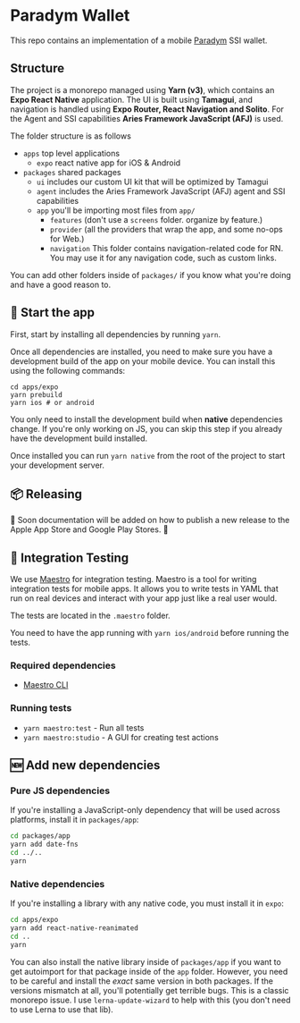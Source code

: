 # Paradym Wallet

This repo contains an implementation of a mobile [Paradym](https://paradym.id) SSI wallet.

## Structure

The project is a monorepo managed using **Yarn (v3)**, which contains an **Expo React Native** application. The UI is built using **Tamagui**, and navigation is handled using **Expo Router, React Navigation and Solito**. For the Agent and SSI capabilities **Aries Framework JavaScript (AFJ)** is used.

The folder structure is as follows

- `apps` top level applications
  - `expo` react native app for iOS & Android
- `packages` shared packages
  - `ui` includes our custom UI kit that will be optimized by Tamagui
  - `agent` includes the Aries Framework JavaScript (AFJ) agent and SSI capabilities
  - `app` you'll be importing most files from `app/`
    - `features` (don't use a `screens` folder. organize by feature.)
    - `provider` (all the providers that wrap the app, and some no-ops for Web.)
    - `navigation` This folder contains navigation-related code for RN. You may use it for any navigation code, such as custom links.

You can add other folders inside of `packages/` if you know what you're doing and have a good reason to.

## 🏁 Start the app

First, start by installing all dependencies by running `yarn`.

Once all dependencies are installed, you need to make sure you have a development build of the app on your mobile device.
You can install this using the following commands:

```
cd apps/expo
yarn prebuild
yarn ios # or android
```

You only need to install the development build when **native** dependencies change. If you're only working on JS, you can skip this step if you already have the development build installed.

Once installed you can run `yarn native` from the root of the project to start your development server.

## 📦 Releasing

🚧 Soon documentation will be added on how to publish a new release to the Apple App Store and Google Play Stores. 🚧

## 🧪 Integration Testing

We use [Maestro](https://maestro.mobile.dev/) for integration testing. Maestro is a tool for writing integration tests for mobile apps. It allows you to write tests in YAML that run on real devices and interact with your app just like a real user would.

The tests are located in the `.maestro` folder.

You need to have the app running with `yarn ios/android` before running the tests.

### Required dependencies

- [Maestro CLI](https://maestro.mobile.dev/getting-started/installing-maestro)

### Running tests

- `yarn maestro:test` - Run all tests
- `yarn maestro:studio` - A GUI for creating test actions

## 🆕 Add new dependencies

### Pure JS dependencies

If you're installing a JavaScript-only dependency that will be used across platforms, install it in `packages/app`:

```sh
cd packages/app
yarn add date-fns
cd ../..
yarn
```

### Native dependencies

If you're installing a library with any native code, you must install it in `expo`:

```sh
cd apps/expo
yarn add react-native-reanimated
cd ..
yarn
```

You can also install the native library inside of `packages/app` if you want to get autoimport for that package inside of the `app` folder. However, you need to be careful and install the _exact_ same version in both packages. If the versions mismatch at all, you'll potentially get terrible bugs. This is a classic monorepo issue. I use `lerna-update-wizard` to help with this (you don't need to use Lerna to use that lib).
